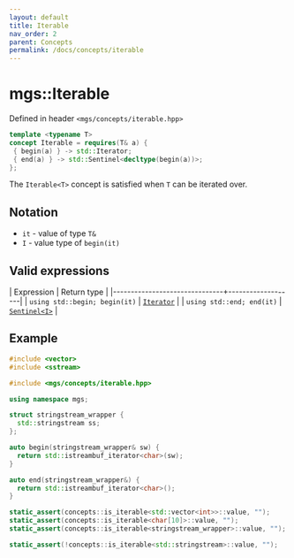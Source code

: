 ```yaml
---
layout: default
title: Iterable
nav_order: 2
parent: Concepts
permalink: /docs/concepts/iterable
---
```


# mgs::Iterable

Defined in header `<mgs/concepts/iterable.hpp>`

```cpp
template <typename T>
concept Iterable = requires(T& a) {
 { begin(a) } -> std::Iterator;
 { end(a) } -> std::Sentinel<decltype(begin(a))>;
};
```

The `Iterable<T>` concept is satisfied when `T` can be iterated over.

## Notation

* `it` - value of type `T&`
* `I` - value type of `begin(it)`

## Valid expressions

| Expression                    | Return type       |
|-------------------------------+-------------------|
| `using std::begin; begin(it)` | [`Iterator`]()    |
| `using std::end; end(it)`     | [`Sentinel<I>`]() |

## Example

```cpp
#include <vector>
#include <sstream>

#include <mgs/concepts/iterable.hpp>

using namespace mgs;

struct stringstream_wrapper {
  std::stringstream ss;
};

auto begin(stringstream_wrapper& sw) {
  return std::istreambuf_iterator<char>(sw);
}

auto end(stringstream_wrapper&) {
  return std::istreambuf_iterator<char>();
}

static_assert(concepts::is_iterable<std::vector<int>>::value, "");
static_assert(concepts::is_iterable<char[10]>::value, "");
static_assert(concepts::is_iterable<stringstream_wrapper>::value, "");

static_assert(!concepts::is_iterable<std::stringstream>::value, "");
```
